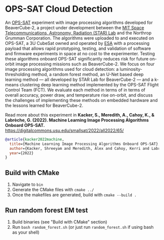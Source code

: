 # OPS-SAT Cloud Detection
An [OPS-SAT](https://opssat1.esoc.esa.int/) experiment with image processing algorithms developed for BeaverCube-2, a project under development between the [MIT Space Telecommunications, Astronomy, Radiation (STAR) Lab](https://starlab.mit.edu/) and the Northrop Grumman Corporation. The algorithms were uploaded to and executed on OPS-SAT, a 3U CubeSat owned and operated by [ESA](https://www.esa.int/) with a processing payload that allows rapid prototyping, testing, and validation of software and firmware experiments in space at no cost to the experimenter. Testing these algorithms onboard OPS-SAT significantly reduces risk for future on-orbit image processing missions such as BeaverCube-2. We focus on four image processing algorithms used for cloud detection: a luminosity-thresholding method, a random forest method, an U-Net based deep learning method — all developed by STAR Lab for BeaverCube-2 — and a k-means clustering deep learning method implemented by the OPS-SAT Flight Control Team (FCT). We evaluate each method in terms of in terms of overall accuracy, power draw, and temperature rise on-orbit, and discuss the challenges of implementing these methods on embedded hardware and the lessons learned for BeaverCube-2.

Read more about this experiment in **Kacker, S., Meredith, A., Cahoy, K., & Labrèche, G. (2022). Machine Learning Image Processing Algorithms Onboard OPS-SAT.**
https://digitalcommons.usu.edu/smallsat/2022/all2022/65/ 

```bibtex
@article{kacker2022machine,
  title={Machine Learning Image Processing Algorithms Onboard OPS-SAT},
  author={Kacker, Shreeyam and Meredith, Alex and Cahoy, Kerri and Labr{\`e}che, Georges},
  year={2022}
}
```

## Build with CMake

1. Navigate to `bin`
2. Generate the CMake files with `cmake ../`
3. Once the makefiles are generated, build with `cmake --build .`

## Run random forest EM test

1. Build binaries (see "Build with CMake" section)
2. Run `bash random_forest.sh` (or just run `random_forest.sh` if using bash as your shell)
